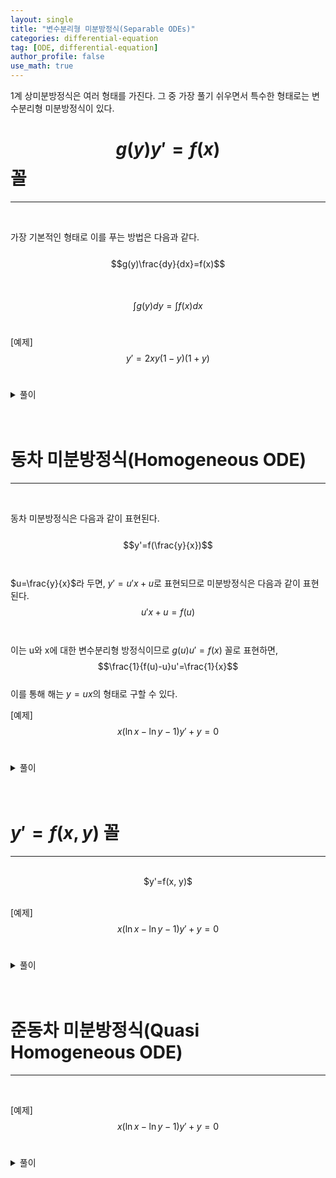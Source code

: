 ```yaml
---
layout: single
title: "변수분리형 미분방정식(Separable ODEs)"
categories: differential-equation
tag: [ODE, differential-equation]
author_profile: false
use_math: true
---
```

1계 상미분방정식은 여러 형태를 가진다. 그 중 가장 풀기 쉬우면서 특수한 형태로는 변수분리형 미분방정식이 있다.<br>   

# $$g(y)y'=f(x)$$ 꼴
------------------
<br>   

가장 기본적인 형태로 이를 푸는 방법은 다음과 같다.<br>   
$$g(y)\frac{dy}{dx}=f(x)$$<br>   
$$\int_{}^{}g(y)dy=\int_{}^{}f(x)dx$$<br>

[예제]<br>
$$y'=2xy(1-y)(1+y)$$<br>
<details>
<summary>풀이</summary>
$$\frac{1}{y(1-y)(1+y)}dy=2xdx$$<br>
$$\int_{}^{} \left(\frac{2}{y}-\frac{-1}{1-y}-\frac{1}{1+y}\right)dy=2x^2+C$$<br>
$$\frac{y^2}{1-y^2}=Ce^{2x^2}$$<br>
$$\therefore y=\pm\sqrt{\frac{Ce^{2x^2}}{1+Ce^{2x^2}}}$$<br>
</details>
<br><br>

# 동차 미분방정식(Homogeneous ODE)
------------------
<br> 

동차 미분방정식은 다음과 같이 표현된다.<br>   
$$y'=f(\frac{y}{x})$$<br>   
$u=\frac{y}{x}$라 두면, $y'=u'x+u$로 표현되므로 미분방정식은 다음과 같이 표현된다.   
$$u'x+u=f(u)$$<br>   
이는 u와 x에 대한 변수분리형 방정식이므로 $g(u)u'=f(x)$ 꼴로 표현하면,<br>
$$\frac{1}{f(u)-u}u'=\frac{1}{x}$$<br>
이를 통해 해는 $y=ux$의 형태로 구할 수 있다.<br>

[예제]<br>
$$x(\ln x-\ln y-1)y'+y=0$$
<br>
<details>
<summary>풀이</summary>
$$u=\frac{y}{x}, y'=u'x+u$$
<center>이를 미분방정식에 대입하면</center><br>
$$\left(\ln \frac{1}{u} -1\right)(u'x+u)+u=0$$<br>
$$-\left(\frac{1}{u}+\frac{1}{u\ln u}\right)du=\frac{1}{x}dx$$<br>
$$-\int_{}^{}\left(\frac{1}{u}+\frac{1}{u\ln u}\right)du=\int_{}^{}\frac{1}{x}dx$$ <br>
$$-\ln |u|-\ln |\ln u|=\ln |x|+C$$ <br>
$$\ln x|u \ln u|=1$$ <br>
$$x|\frac{y}{x}\ln \frac{y}{x}|=e$$ <br>
$$\therefore y\ln \frac{y}{x}=e$$ <br>
</details>
<br><br>


# $y'=f(x, y)$ 꼴
------------------
<br> 

<center>$y'=f(x, y)$</center><br>   

[예제]<br>
$$x(\ln x-\ln y-1)y'+y=0$$<br>
<details>
<summary>풀이</summary>


</details>
<br><br>

# 준동차 미분방정식(Quasi Homogeneous ODE)
------------------
<br>   

[예제]<br>
$$x(\ln x-\ln y-1)y'+y=0$$<br>
<details>
<summary>풀이</summary>


</details>
<br><br>